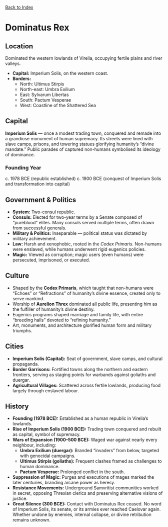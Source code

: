 [Back to Index](../../Geography.md) 
# Dominatus Rex


## Location
Dominated the western lowlands of Virelia, occupying fertile plains and river valleys.
- **Capital:** Imperium Solis, on the western coast.
- **Borders:**
  - North: Ultimus Stirpis
  - North-east: Umbra Exilium
  - East: Sylvarum Libertas
  - South: Pactum Vesperae
  - West: Coastline of the Shattered Sea

## Capital
**Imperium Solis** — once a modest trading town, conquered and remade into a grandiose monument of human supremacy. Its streets were lined with slave camps, prisons, and towering statues glorifying humanity’s “divine mandate.” Public parades of captured non-humans symbolised its ideology of dominance.

### Founding Year
c. 1978 BCE (republic established)
c. 1900 BCE (conquest of Imperium Solis and transformation into capital)

## Government & Politics
- **System:** Two-consul republic.
- **Consuls:** Elected for two-year terms by a Senate composed of “pureblood” elites. Many consuls served multiple terms, often drawn from successful generals.
- **Military & Politics:** Inseparable — political status was dictated by military achievement.
- **Law:** Harsh and xenophobic, rooted in the *Codex Primaris*. Non-humans were enslaved, while humans underwent rigid eugenics policies.
- **Magic:** Viewed as corruption; magic users (even humans) were persecuted, imprisoned, or executed.

## Culture
- Shaped by the **Codex Primaris**, which taught that non-humans were “Echoes” or “Refractions” of humanity’s divine essence, created only to serve mankind.
- Worship of **Aurelion Threx** dominated all public life, presenting him as the fulfiller of humanity’s divine destiny.
- Eugenics programs shaped marriage and family life, with entire “breeding halls” devoted to “refining humanity.”
- Art, monuments, and architecture glorified human form and military triumphs.

## Cities
- **Imperium Solis (Capital):** Seat of government, slave camps, and cultural propaganda.
- **Border Garrisons:** Fortified towns along the northern and eastern frontiers, serving as staging points for warbands against goliaths and duergar.
- **Agricultural Villages:** Scattered across fertile lowlands, producing food largely through enslaved labour.

## History
- **Founding (1978 BCE):** Established as a human republic in Virelia’s lowlands.
- **Rise of Imperium Solis (1900 BCE):** Trading town conquered and rebuilt as capital, symbol of supremacy.
- **Wars of Expansion (1900–500 BCE):** Waged war against nearly every neighbour, including:
  - **Umbra Exilium (duergar):** Branded “invaders” from below, targeted with genocidal campaigns.
  - **Ultimus Stirpis (goliaths):** Frequent clashes framed as challenges to human dominance.
  - **Pactum Vesperae:** Prolonged conflict in the south.
- **Suppression of Magic:** Purges and executions of mages marked the later centuries, branding arcane power as heresy.
- **Resistance Movements:** Underground Samvritist communities worked in secret, opposing Threxian clerics and preserving alternative visions of justice.
- **Great Silence (300 BCE):** Contact with Dominatus Rex ceased. No word of Imperium Solis, its senate, or its armies ever reached Caelovar again. Whether undone by enemies, internal collapse, or divine retribution remains unknown.
